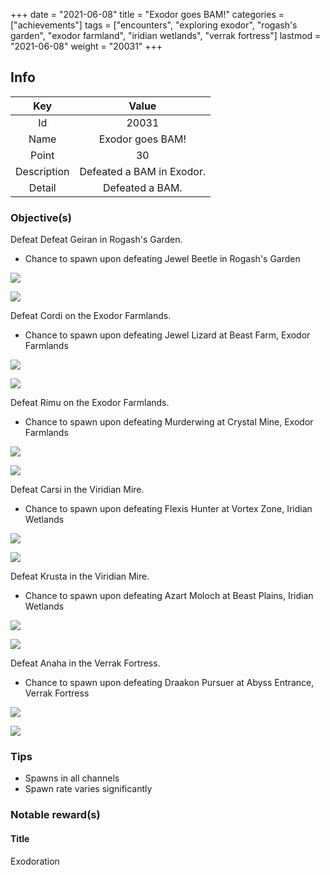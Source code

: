+++
date = "2021-06-08"
title = "Exodor goes BAM!"
categories = ["achievements"]
tags = ["encounters", "exploring exodor", "rogash's garden", "exodor farmland", "iridian wetlands", "verrak fortress"]
lastmod = "2021-06-08"
weight = "20031"
+++

[1]: /images/achievements/encounters/20031_01.png
[2]: /images/achievements/encounters/20031_02.png
[3]: /images/achievements/encounters/20031_03.png
[4]: /images/achievements/encounters/20031_04.png
[5]: /images/achievements/encounters/20031_05.png
[6]: /images/achievements/encounters/20031_06.png
[7]: /images/achievements/encounters/20031_07.png
[8]: /images/achievements/encounters/20031_08.png
[9]: /images/achievements/encounters/20031_09.png
[10]: /images/achievements/encounters/20031_10.png
[11]: /images/achievements/encounters/20031_11.png
[12]: /images/achievements/encounters/20031_12.png

## Info

Key | Value
:-: | :-:
Id | 20031
Name | Exodor goes BAM!
Point | 30
Description | Defeated a BAM in Exodor.
Detail | Defeated a BAM.

### Objective(s)

Defeat Defeat Geiran in Rogash's Garden.
- Chance to spawn upon defeating Jewel Beetle in Rogash's Garden

![][1]

![][2]

Defeat Cordi on the Exodor Farmlands.
- Chance to spawn upon defeating Jewel Lizard at Beast Farm, Exodor Farmlands

![][3]

![][4]

Defeat Rimu on the Exodor Farmlands.
- Chance to spawn upon defeating Murderwing at Crystal Mine, Exodor Farmlands

![][5]

![][6]

Defeat Carsi in the Viridian Mire.
- Chance to spawn upon defeating Flexis Hunter at Vortex Zone, Iridian Wetlands

![][7]

![][8]

Defeat Krusta in the Viridian Mire.
- Chance to spawn upon defeating Azart Moloch at Beast Plains, Iridian Wetlands

![][9]

![][10]

Defeat Anaha in the Verrak Fortress.
- Chance to spawn upon defeating Draakon Pursuer at Abyss Entrance, Verrak Fortress

![][11]

![][12]

### Tips
- Spawns in all channels
- Spawn rate varies significantly

### Notable reward(s)

#### Title
Exodoration
